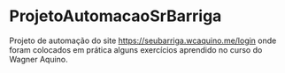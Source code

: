 # ProjetoAutomacaoSrBarriga
Projeto de automação do site https://seubarriga.wcaquino.me/login onde foram colocados em prática alguns exercícios aprendido no curso do Wagner Aquino.
